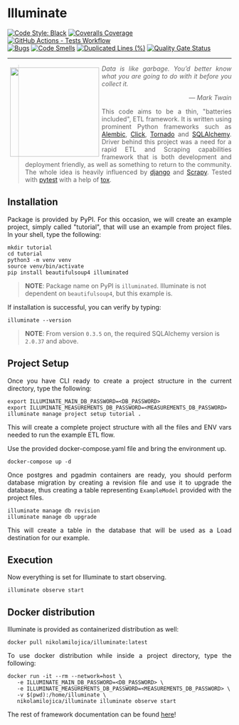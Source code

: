 # Illuminate

[![Code Style: Black](
https://img.shields.io/badge/code%20style-black-000000.svg)](
https://github.com/psf/black)
[![Coveralls Coverage](
https://coveralls.io/repos/github/nikolamilojica/illuminate/badge.svg?branch=master&t=YU1NaL)](
https://coveralls.io/github/nikolamilojica/illuminate?branch=master)
[![GitHub Actions - Tests Workflow](
https://github.com/nikolamilojica/illuminate/actions/workflows/tests.yaml/badge.svg?branch=master)](
https://github.com/nikolamilojica/illuminate/actions/workflows/tests.yaml)
<br>
[![Bugs](
https://sonarcloud.io/api/project_badges/measure?project=nikolamilojica_illuminate&metric=bugs)](
https://sonarcloud.io/summary/new_code?id=nikolamilojica_illuminate)
[![Code Smells](
https://sonarcloud.io/api/project_badges/measure?project=nikolamilojica_illuminate&metric=code_smells)](
https://sonarcloud.io/summary/new_code?id=nikolamilojica_illuminate)
[![Duplicated Lines (%)](
https://sonarcloud.io/api/project_badges/measure?project=nikolamilojica_illuminate&metric=duplicated_lines_density)](
https://sonarcloud.io/summary/new_code?id=nikolamilojica_illuminate)
[![Quality Gate Status](
https://sonarcloud.io/api/project_badges/measure?project=nikolamilojica_illuminate&metric=alert_status)](
https://sonarcloud.io/summary/new_code?id=nikolamilojica_illuminate)
___
<img align="left" style="margin:6px" width="200" height="200" src="https://upload.wikimedia.org/wikipedia/commons/thumb/a/ac/Accueil_scribe_invert.png/241px-Accueil_scribe_invert.png">

> <p align="justify"><i>Data is like garbage.
> You’d better know what you are going to do with it before you
> collect it.</i></p>
> <p align="right"><i>&mdash; Mark Twain</i></p>
> <p align="justify">This code aims to be a thin,
> "batteries included", ETL framework.
> It is written using prominent Python frameworks such as
> <a href="https://alembic.sqlalchemy.org/en/latest/">Alembic</a>,
> <a href="https://click.palletsprojects.com/">Click</a>,
> <a href="https://www.tornadoweb.org/en/stable/">Tornado</a>
> and <a href="https://www.sqlalchemy.org/">SQLAlchemy</a>.
> Driver behind this project was a need for a rapid ETL
> and Scraping capabilities framework that is both development and deployment
> friendly, as well as something to return to the community.
> The whole idea is heavily influenced by
> <a href="https://www.djangoproject.com/">django</a> and
> <a href="https://scrapy.org/">Scrapy</a>.
> Tested with <a href="https://docs.pytest.org/">pytest</a> with a help of
> <a href="https://tox.wiki/en/latest/">tox</a>.</p>

## Installation
<p style="text-align: justify">Package is provided by PyPI. For this occasion,
we will create an example project, simply called "tutorial", that will use an
example from project files. In your shell, type the following:</p>

```shell
mkdir tutorial
cd tutorial
python3 -m venv venv
source venv/bin/activate
pip install beautifulsoup4 illuminated
```

> **NOTE**: Package name on PyPI is `illuminated`. Illuminate is not dependent
> on `beautifulsoup4`, but this example is.

<p style="text-align: justify">If installation is successful, you can verify
by typing:</p>

```shell
illuminate --version
```
> **NOTE**: From version `0.3.5` on, the required SQLAlchemy version is `2.0.37`
and above.

## Project Setup
<p style="text-align: justify">Once you have CLI ready to create a project
structure in the current directory, type the following:</p>

```shell
export ILLUMINATE_MAIN_DB_PASSWORD=<DB_PASSWORD>
export ILLUMINATE_MEASUREMENTS_DB_PASSWORD=<MEASUREMENTS_DB_PASSWORD>
illuminate manage project setup tutorial .
```
<p style="text-align: justify">This will create a complete project structure with all the files
and ENV vars needed to run the example ETL flow.</p>

<p style="text-align: justify">Use the provided docker-compose.yaml file and
bring the environment up.</p>

```shell
docker-compose up -d
```
<p style="text-align: justify">Once postgres and pgadmin containers are
ready, you should perform database migration by creating a revision file and
use it to upgrade the database, thus creating a table representing
<code>ExampleModel</code> provided with the project files.</p>

```shell
illuminate manage db revision
illuminate manage db upgrade
```
<p style="text-align: justify">This will create a table in the database that
will be used as a Load destination for our example.</p>

## Execution
<p style="text-align: justify">Now everything is set for Illuminate to start
observing.</p>

```shell
illuminate observe start
```

## Docker distribution
<p style="text-align: justify">Illuminate is provided as containerized
distribution as well:</p>

```shell
docker pull nikolamilojica/illuminate:latest
```
<p style="text-align: justify">To use docker distribution while inside a
project directory, type the following:</p>

```shell
docker run -it --rm --network=host \
   -e ILLUMINATE_MAIN_DB_PASSWORD=<DB_PASSWORD> \
   -e ILLUMINATE_MEASUREMENTS_DB_PASSWORD=<MEASUREMENTS_DB_PASSWORD> \
   -v $(pwd):/home/illuminate \
   nikolamilojica/illuminate illuminate observe start
```

<p style="text-align: justify">The rest of framework documentation can be
found <a href="https://nikolamilojica.github.io/illuminate/">here</a>!</p>
